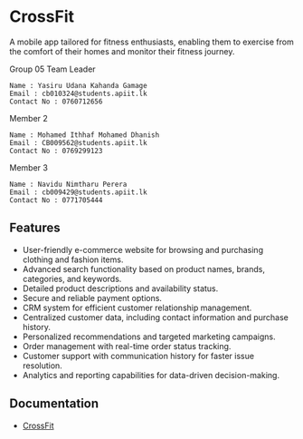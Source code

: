 # CrossFit
A mobile app tailored for fitness enthusiasts, enabling them to exercise from the comfort of their homes and monitor their fitness journey.

Group 05
Team Leader

    Name : Yasiru Udana Kahanda Gamage
    Email : cb010324@students.apiit.lk
    Contact No : 0760712656

Member 2

    Name : Mohamed Ithhaf Mohamed Dhanish
    Email : CB009562@students.apiit.lk
    Contact No : 0769299123

Member 3

    Name : Navidu Nimtharu Perera
    Email : cb009429@students.apiit.lk
    Contact No : 0771705444


## Features

- User-friendly e-commerce website for browsing and purchasing clothing and fashion items.
- Advanced search functionality based on product names, brands, categories, and keywords.
- Detailed product descriptions and availability status.
- Secure and reliable payment options.
- CRM system for efficient customer relationship management.
- Centralized customer data, including contact information and purchase history.
- Personalized recommendations and targeted marketing campaigns.
- Order management with real-time order status tracking.
- Customer support with communication history for faster issue resolution.
- Analytics and reporting capabilities for data-driven decision-making.

## Documentation

- [CrossFit](https://github.com/yasiru2077/CrossFit/files/13039870/Document1.1.1.pdf)

